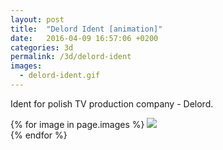 ```yaml
---
layout: post
title:  "Delord Ident [animation]"
date:   2016-04-09 16:57:06 +0200
categories: 3d
permalink: /3d/delord-ident
images:
  - delord-ident.gif
---
```

Ident for polish TV production company - Delord.
<br>

{% for image in page.images %}
  <img rel="nofollow" class="image-full" src="/assets/3d/delord-ident/{{ image }}"/>
  <br>
{% endfor %}
